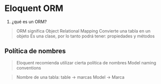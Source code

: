 # Eloquent ORM

1. ¿qué es un ORM?
> ORM significa Object Relational Mapping
> Convierte una tabla en un objeto
> Es una clase, por lo tanto podrá tener:
> propiedades y métodos

## Política de nombres

> Eloquent recomienda utilizar cierta política de nombres
> Model naming conventions

> Nombre de una tabla:
> table -> marcas
> Model -> Marca

